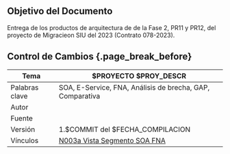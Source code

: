 ## Objetivo del Documento
Entrega de los productos de arquitectura de de la Fase 2, PR11 y PR12, del proyecto de Migracieon SIU del 2023 (Contrato 078-2023).


##  Control de Cambios {.page_break_before}
| Tema           | $PROYECTO $PROY_DESCR      |
|----------------|----------------------------|
| Palabras clave | SOA, E-Service, FNA, Análisis de brecha, GAP, Comparativa              |
| Autor          |                            |
| Fuente         |                            |
| Versión        | 1.$COMMIT del $FECHA_COMPILACION |
| Vínculos       | [N003a Vista Segmento SOA FNA](N03a%a20Vsta%20aSegenta%20SOA%20FNA.md) |

<br>

<br>

<div style="page-break-before: always;"></div>
